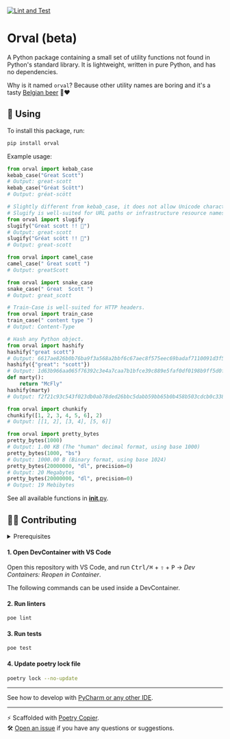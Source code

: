 [![Lint and Test](https://github.com/lukin0110/orval/actions/workflows/test.yml/badge.svg)](https://github.com/lukin0110/orval/actions)

# Orval (beta)

A Python package containing a small set of utility functions not found in Python's standard library. It is lightweight, written in pure Python, and has no dependencies.

Why is it named `orval`? Because other utility names are boring and it's a tasty [Belgian beer](https://en.wikipedia.org/wiki/Orval_Brewery) 🤘❤️

## 🚀 Using

To install this package, run:
```bash
pip install orval
```

Example usage:
```python
from orval import kebab_case
kebab_case("Great Scott")
# Output: great-scott
kebab_case("Gréat Scött")
# Output: gréat-scött
```

```python
# Slightly different from kebab_case, it does not allow Unicode characters.
# Slugify is well-suited for URL paths or infrastructure resource names (e.g., database names).
from orval import slugify
slugify("Great scott !! 🤘")
# Output: great-scott
slugify("Gréat scött !! 🤘")
# Output: great-scott
```

```python
from orval import camel_case
camel_case(" Great scott ")
# Output: greatScott
```

```python
from orval import snake_case
snake_case(" Great  Scott ")
# Output: great_scott
```

```python
# Train-Case is well-suited for HTTP headers.
from orval import train_case
train_case(" content type ")
# Output: Content-Type
```

```python
# Hash any Python object.
from orval import hashify
hashify("great scott")
# Output: 6617ae826b0b76ba9f3a568a2bbf6c67aec8f575eec69badaf7110091d3f5cc6
hashify({"great": "scott"})
# Output: 1d63b966aa065f76392c3e4a7caa7b1bfce39c889e5faf0df0198b9ff5d0f434
def marty():
    return "McFly"
hashify(marty)
# Output: f2f21c93c543f023db0ab78ded26bbc5dabb59bb65b0b458b503cdcb0c3389e4
```

```python
from orval import chunkify
chunkify([1, 2, 3, 4, 5, 6], 2)
# Output: [[1, 2], [3, 4], [5, 6]]
```

```python
from orval import pretty_bytes
pretty_bytes(1000)
# Output: 1.00 KB (The "human" decimal format, using base 1000)
pretty_bytes(1000, "bs")
# Output: 1000.00 B (Binary format, using base 1024)
pretty_bytes(20000000, "dl", precision=0)
# Output: 20 Megabytes
pretty_bytes(20000000, "dl", precision=0)
# Output: 19 Mebibytes
```

See all available functions in [__init__.py](src/orval/__init__.py).

## 🧑‍💻 Contributing

<details>
<summary>Prerequisites</summary>

<details>
<summary>1. Install Docker</summary>

1. Go to [Docker](https://www.docker.com/get-started), download and install docker.
2. [Configure Docker to use the BuildKit build system](https://docs.docker.com/build/buildkit/#getting-started). On macOS and Windows, BuildKit is enabled by default in Docker Desktop.

</details>

<details>
<summary>2. Install VS Code</summary>

Go to [VS Code](https://code.visualstudio.com/), download and install VS Code.
</details>


</details>

#### 1. Open DevContainer with VS Code
Open this repository with VS Code, and run <kbd>Ctrl/⌘</kbd> + <kbd>⇧</kbd> + <kbd>P</kbd> → _Dev Containers: Reopen in Container_.

The following commands can be used inside a DevContainer.

#### 2. Run linters
```bash
poe lint
```

#### 3. Run tests
```bash
poe test
```

#### 4. Update poetry lock file
```bash
poetry lock --no-update
```

---
See how to develop with [PyCharm or any other IDE](https://github.com/lukin0110/poetry-copier/tree/main/docs/ide.md).

---
️⚡️ Scaffolded with [Poetry Copier](https://github.com/lukin0110/poetry-copier/).\
🛠️ [Open an issue](https://github.com/lukin0110/poetry-copier/issues/new) if you have any questions or suggestions.
